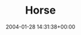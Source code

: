 ---
title:		"Horse"
type:		"photos"
mediatype:		"upload"
location:		"Howth, Ireland"
date:		"2004-01-28 14:31:38+00:00"
album:		"nature"
filename:		"howth-horse.md"
series:		"animals"
cl_public_id:		"nature/howth-horse"
cl_version:		1497005067
format:		"tiff"
bytes:		4623588
width:		2560
height:		1440
colours:
- "#7A7A7A"
- "#3F3F3F"
- "#929392"
- "#B1B2B1"
exposure_mode:		"Auto"
program:		"Program AE"
aperture:		"4.0"
focal_length:		"18.2 mm"
iso:		"200"
shutter_speed:		"1/294"
metering:		"Multi-segment"
flash:		"Off, Did not fire"
white_balance:		"Auto"
colour_temp:		"No colour temperature"
has_crop:		"No"
orientation:		"Horizontal (normal)"
camera_model:		"FinePix S602 ZOOM"
lens_info:		"No lens info"
artist: "Matt Finucane"
x_resolution:		"72"
y_resolution:		"72"
---